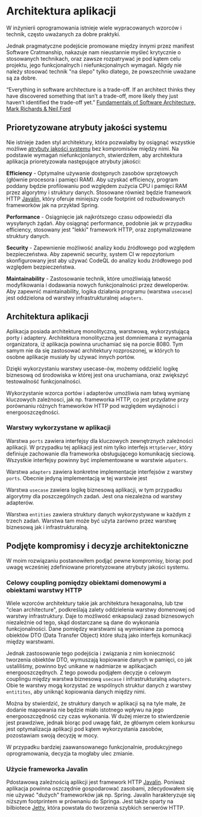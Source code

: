 # Architektura aplikacji

W inżynierii oprogramowania istnieje wiele wypracowanych wzorców i technik, często uważanych za dobre praktyki.

Jednak pragmatyczne podejście promowane między innymi przez manifest Software Cratmanship, nakazuje nam nieustannie myśleć krytycznie o stosowanych technikach,
oraz zawsze rozpatrywać je pod kątem celu projektu, jego funkcjonalnych i niefunkcjonalnych wymagań.
Nigdy nie należy stosować technik "na ślepo" tylko dlatego, że powszechnie uważane są za dobre.

“Everything in software architecture is a trade-off. If an architect thinks they have discovered something that isn’t a trade-off, more likely they just haven’t identified the trade-off yet.”
[Fundamentals of Software Architecture, Mark Richards & Neil Ford](https://www.oreilly.com/library/view/fundamentals-of-software/9781492043447/)

## Prioretyzowane atrybuty jakości systemu
Nie istnieje żaden styl architektury, która pozwalałby by osiągnąć wszystkie możliwe [atrybuty jakości systemu](https://en.wikipedia.org/wiki/List_of_system_quality_attributes) bez kompromisów między nimi.
Na podstawie wymagań niefunkcjonlanych, stwierdziłem, aby architektura aplikacja prioretyzowała następujące atrybuty jakości:

**Efficiency** - Optymalne używanie dostępnych zasobów sprzętowych (głównie procesora i pamięci RAM).
Aby uzyskać efficiency, program poddany będzie profilowaniu pod względem zużycia CPU i pamięci RAM przez algorytmy i struktury danych.
Stosowane również będzie framework HTTP [Javalin](https://javalin.io/), który oferuje miniejszy code footprint od rozbudowanych frameworków jak na przykład Spring.

**Performance** - Osiągnięcie jak najkrótszego czasu odpowiedzi dla wysyłanych żądań. Aby osiągnąć performance, podobnie jak w przypadku efficiency,
stosowany jest "lekki" framework HTTP, oraz zoptymalizowane struktury danych.

**Security** - Zapewnienie możliwość analizy kodu źródłowego pod względem bezpieczeństwa.
Aby zapewnić security, system CI w repozytorium skonfigurowany jest aby używać CodeQL do analizy kodu źródłowego pod względem bezpieczeństwa.

**Maintainability** - Zastosowanie technik, które umożliwiają łatwość modyfikowania i dodawania nowych funkcjonalności przez deweloperów.
Aby zapewnić maintainability, logika działania programu (warstwa `usecase`) jest oddzielona od warstwy infrastrukturalnej `adapters`.

## Architektura aplikacji
Aplikacja posiada architekturę monolityczną, warstwową, wykorzystującą porty i adaptery.
Architektura monolityczna jest domniemana z wymagania organizatora, iż aplikacja powinna uruchamiać się na porcie 8080. Tym samym nie da się zastosować architektury rozproszonej, w których to osobne aplikacje musiały by używać innych portów.

Dzięki wykorzystaniu warstwy usecase-ów, możemy oddzielić logikę biznesową od środowiska w której jest ona uruchamiana, oraz zwiększyć testowalność funkcjonalności.

Wykorzystanie wzorca portów i adapterów umożliwia nam łatwą wymianę kluczowych zależnosci, jak np. frameworka HTTP, co jest przydatne przy porównaniu różnych frameworków HTTP pod względem wydajności i energooszczędności.

### Warstwy wykorzystane w aplikacji

Warstwa `ports` zawiera interfejsy dla kluczowych zewnętrznych zależności aplikacji. W przypadku tej aplikacji jest nim tylko interfejs `HttpServer`, który definiuje zachowanie dla frameworka obsługującego komunikację sieciową.
Wszystkie interfejsy powinny być implementowane w warstwie `adpaters`.

Warstwa `adapters` zawiera konkretne implementacje interfejsów z warstwy `ports`. Obecnie jedyną implementacją w tej warstwie jest

Warstwa `usecase` zawiera logikę biznesową aplikacji, w tym przypadku algorytmy dla poszczególnych zadań. Jest ona niezależna od warstwy adapterów.

Warstwa `entities` zawiera struktury danych wykorzystywane w każdym z trzech zadań. Warstwa tam może być użyta zarówno przez warstwę biznesową jak i infrastrukturalną.

## Podjęte kompromisy i decyzje architektoniczne
W moim rozwiązaniu postanowiłem podjąć pewne kompromisy, biorąc pod uwagę wcześniej zdefiniowane prioretyzowane atrybuty jakości systemu.

### Celowy coupling pomiędzy obiektami domenowymi a obiektami warstwy HTTP
Wiele wzorców architektury takie jak architektura hexagonalna, lub tzw "clean architecture", podkreślają zalety oddzielenia warstwy domenowej od warstwy infrastruktury.
Daje to możliwość enkapsulacji zasad biznesowych niezależnie od tego, skąd dostarczane są dane do wykonania funkcjonalności. Dane pomiędzy warstwami są wymieniane za pomocą obiektów DTO (Data Transfer Object) które służą jako interfejs komunikacji między warstwami.

Jednak zastosowanie tego podejścia i związania z nim konieczność tworzenia obiektów DTO, wymuszają kopiowanie danych w pamięci, co jak ustaliliśmy, powinno być unikane w nadmiarze w aplikacjach energooszczędnych.
Z tego powodu podjąłem decyzje o celowym couplingu między warstwa biznesową `usecase` i infrastrukturalną `adapters`. Obie te warstwy mogą korzystać ze wspólnych struktur danych z warstwy `entitites`, aby uniknąć kopiowania danych między nimi.

Można by stwierdzić, że struktury danych w aplikacji są na tyle małe, że dodanie mapowania nie będzie miało istotnego wpływu na jego energooszczędność czy czas wykonania.
W dużej mierze to stwierdzenie jest prawdziwe, jednak biorąc pod uwagę fakt, że głównym celem konkursu jest optymalizacja aplikacji pod kątem wykorzystania zasobów, pozostawiam swoją decyzję w mocy.

W przypadku bardziej zaawansowanego funkcjonalnie, produkcyjnego oprogramowania, decyzja ta mogłaby ulec zmianie.

### Użycie frameworka Javalin 
Pdostawową zależnością aplikcji jest framework HTTP [Javalin](https://javalin.io/). Poniważ aplikacja powinna oszczędnie gospodarować zasobami, zdecydowałem się nie używać "dużych" frameworków jak np. Spring.
Javalin harakteryzuje się niższym footprintem w prównaniu do Springa. Jest także oparty na bilbiotece [Jetty](https://www.eclipse.org/jetty/), która powstała do tworzenia szybkich serwerów HTTP. 
